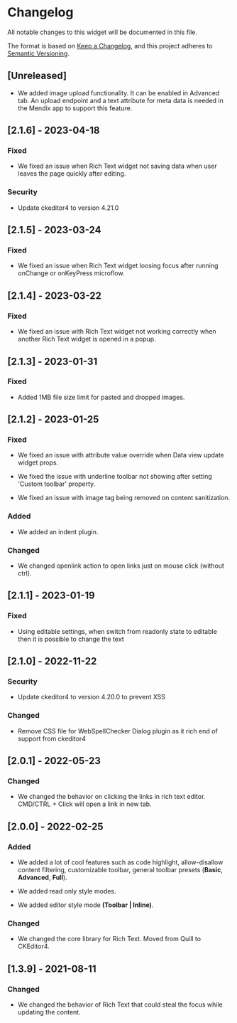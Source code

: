 # Changelog

All notable changes to this widget will be documented in this file.

The format is based on [Keep a Changelog](https://keepachangelog.com/en/1.0.0/), and this project adheres to [Semantic Versioning](https://semver.org/spec/v2.0.0.html).

## [Unreleased]

-   We added image upload functionality. It can be enabled in Advanced tab. An upload endpoint and a text attribute for meta data is needed in the Mendix app to support this feature.

## [2.1.6] - 2023-04-18

### Fixed

-   We fixed an issue when Rich Text widget not saving data when user leaves the page quickly after editing.

### Security

-   Update ckeditor4 to version 4.21.0

## [2.1.5] - 2023-03-24

### Fixed

-   We fixed an issue when Rich Text widget loosing focus after running onChange or onKeyPress microflow.

## [2.1.4] - 2023-03-22

### Fixed

-   We fixed an issue with Rich Text widget not working correctly when another Rich Text widget is opened in a popup.

## [2.1.3] - 2023-01-31

### Fixed

-   Added 1MB file size limit for pasted and dropped images.

## [2.1.2] - 2023-01-25

### Fixed

-   We fixed an issue with attribute value override when Data view update widget props.

-   We fixed the issue with underline toolbar not showing after setting 'Custom toolbar' property.

-   We fixed an issue with image tag being removed on content sanitization.

### Added

-   We added an indent plugin.

### Changed

-   We changed openlink action to open links just on mouse click (without ctrl).

## [2.1.1] - 2023-01-19

### Fixed

-   Using editable settings, when switch from readonly state to editable then it is possible to change the text

## [2.1.0] - 2022-11-22

### Security

-   Update ckeditor4 to version 4.20.0 to prevent XSS

### Changed

-   Remove CSS file for WebSpellChecker Dialog plugin as it rich end of support from ckeditor4

## [2.0.1] - 2022-05-23

### Changed

-   We changed the behavior on clicking the links in rich text editor. CMD/CTRL + Click will open a link in new tab.

## [2.0.0] - 2022-02-25

### Added

-   We added a lot of cool features such as code highlight, allow-disallow content filtering, customizable toolbar, general toolbar presets (**Basic**, **Advanced**, **Full**).

-   We added read only style modes.

-   We added editor style mode **(Toolbar | Inline)**.

### Changed

-   We changed the core library for Rich Text. Moved from Quill to CKEditor4.

## [1.3.9] - 2021-08-11

### Changed

-   We changed the behavior of Rich Text that could steal the focus while updating the content.
